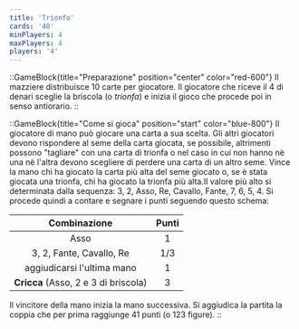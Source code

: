 ```yaml
---
title: 'Trionfo'
cards: '40'
minPlayers: 4
maxPlayers: 4
players: '4'
---
```


::GameBlock{title="Preparazione" position="center" color="red-600"}
Il mazziere distribuisce 10 carte per giocatore. Il giocatore che riceve il 4 di denari sceglie la briscola (o <i>trionfa</i>) e inizia il gioco che procede poi in senso antiorario.
::

::GameBlock{title="Come si gioca" position="start" color="blue-800"}
Il giocatore di mano può giocare una carta a sua scelta. Gli altri giocatori devono rispondere al seme della carta giocata, se possibile, altrimenti possono "tagliare" con una carta di trionfa o nel caso in cui non hanno nè una nè l'altra devono scegliere di perdere una carta di un altro seme. Vince la mano chi ha giocato la carta più alta del seme giocato o, se è stata giocata una trionfa, chi ha giocato la trionfa più alta.Il valore più alto si determinata dalla sequenza: 3, 2, Asso, Re, Cavallo, Fante, 7, 6, 5, 4. Si procede quindi a contare e segnare i punti seguendo questo schema:

| Combinazione                            | Punti |
| :-------------------------------------: | :---: |
| Asso                                    | 1     |
| 3, 2, Fante, Cavallo, Re                | 1/3   |
| aggiudicarsi l'ultima mano              | 1     |
| <b>Cricca</b> (Asso, 2 e 3 di briscola) | 3     |

Il vincitore della mano inizia la mano successiva. Si aggiudica la partita la coppia che per prima raggiunge 41 punti (o 123 figure).
::